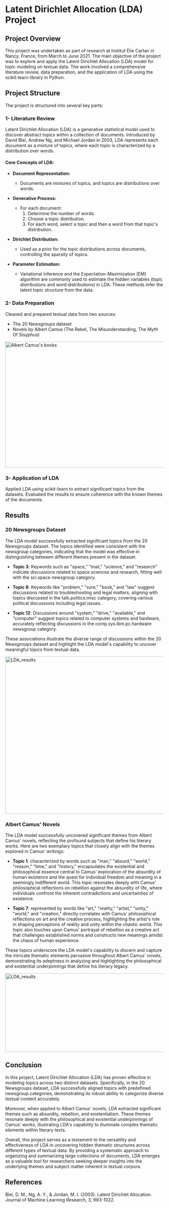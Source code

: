 # Latent Dirichlet Allocation (LDA) Project
## Project Overview
This project was undertaken as part of research at Institut Élie Cartan in Nancy, France, from March to June 2021. The main objective of the project was to explore and apply the Latent Dirichlet Allocation (LDA) model for topic modeling on textual data. The work involved a comprehensive literature review, data preparation, and the application of LDA using the scikit-learn library in Python.

## Project Structure
The project is structured into several key parts:

### 1- Literature Review
Latent Dirichlet Allocation (LDA) is a generative statistical model used to discover abstract topics within a collection of documents. Introduced by David Blei, Andrew Ng, and Michael Jordan in 2003, LDA represents each document as a mixture of topics, where each topic is characterized by a distribution over words.

#### Core Concepts of LDA:

- **Document Representation:**
  - Documents are mixtures of topics, and topics are distributions over words.

- **Generative Process:**
  - For each document:
    1. Determine the number of words.
    2. Choose a topic distribution.
    3. For each word, select a topic and then a word from that topic's distribution.

- **Dirichlet Distribution:**
  - Used as a prior for the topic distributions across documents, controlling the sparsity of topics.

- **Parameter Estimation:**
  - Variational Inference and the Expectation-Maximization (EM) algorithm are commonly used to estimate the hidden variables (topic distributions and word distributions) in LDA. These methods infer the latent topic structure from the data.

### 2- Data Preparation
Cleaned and prepared textual data from two sources:
- The 20 Newsgroups dataset
- Novels by Albert Camus (The Rebel, The Misunderstanding, The Myth Of Sisyphus)

<img src="Image/philosopher.jpg" alt="Albert Camus's books" width="600" height="400">  

### 3- Application of LDA
Applied LDA using scikit-learn to extract significant topics from the datasets.
Evaluated the results to ensure coherence with the known themes of the documents.


## Results
### 20 Newsgroups Dataset
The LDA model successfully extracted significant topics from the 20 Newsgroups dataset. The topics identified were consistent with the newsgroup categories, indicating that the model was effective in distinguishing between different themes present in the dataset.

- **Topic 3**: Keywords such as "space," "mail," "science," and "research" indicate discussions related to space sciences and research, fitting well with the sci.space newsgroup category.

- **Topic 8**: Keywords like "problem," "sure," "book," and "law" suggest discussions related to troubleshooting and legal matters, aligning with topics discussed in the talk.politics.misc category, covering various political discussions including legal issues.

- **Topic 12**: Discussions around "system," "drive," "available," and "computer" suggest topics related to computer systems and hardware, accurately reflecting discussions in the comp.sys.ibm.pc.hardware newsgroup category.

These associations illustrate the diverse range of discussions within the 20 Newsgroups dataset and highlight the LDA model's capability to uncover meaningful topics from textual data.

<img src="Image/LDA_topics.png" alt="LDA_results" width="1000" height="500">  

### Albert Camus' Novels

The LDA model successfully uncovered significant themes from Albert Camus' novels, reflecting the profound subjects that define his literary works. Here are two exemplary topics that closely align with the themes explored in Camus' writings:

- **Topic 1**: characterized by words such as "man," "absurd," "world," "reason," "time," and "history," encapsulates the existential and philosophical essence central to Camus' exploration of the absurdity of human existence and the quest for individual freedom and meaning in a seemingly indifferent world. This topic resonates deeply with Camus' philosophical reflections on rebellion against the absurdity of life, where individuals confront the inherent contradictions and uncertainties of existence.

- **Topic 7**: represented by words like "art," "reality," "artist," "unity," "world," and "creation," directly correlates with Camus' philosophical reflections on art and the creative process, highlighting the artist's role in shaping perceptions of reality and unity within the chaotic world. This topic also touches upon Camus' portrayal of rebellion as a creative act that challenges established norms and constructs new meanings amidst the chaos of human experience.

These topics underscore the LDA model's capability to discern and capture the intricate thematic elements pervasive throughout Albert Camus' novels, demonstrating its adeptness in analyzing and highlighting the philosophical and existential underpinnings that define his literary legacy.

<img src="Image/Camus results.png" alt="LDA_results" width="1000" height="250"> 


## Conclusion
In this project, Latent Dirichlet Allocation (LDA) has proven effective in modeling topics across two distinct datasets. Specifically, in the 20 Newsgroups dataset, LDA successfully aligned topics with predefined newsgroup categories, demonstrating its robust ability to categorize diverse textual content accurately.

Moreover, when applied to Albert Camus' novels, LDA extracted significant themes such as absurdity, rebellion, and existentialism. These themes resonate deeply with the philosophical and existential underpinnings of Camus' works, illustrating LDA's capability to illuminate complex thematic elements within literary texts.

Overall, this project serves as a testament to the versatility and effectiveness of LDA in uncovering hidden thematic structures across different types of textual data. By providing a systematic approach to organizing and summarizing large collections of documents, LDA emerges as a valuable tool for researchers seeking deeper insights into the underlying themes and subject matter inherent in textual corpora.

## References
Blei, D. M., Ng, A. Y., & Jordan, M. I. (2003). Latent Dirichlet Allocation. Journal of Machine Learning Research, 3, 993-1022.
